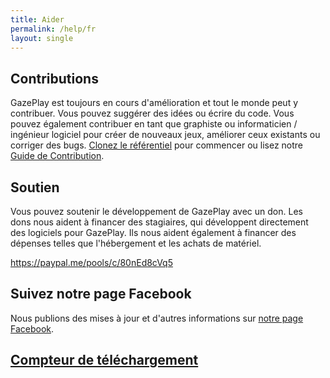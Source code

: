 ```yaml
---
title: Aider
permalink: /help/fr
layout: single
---
```


## Contributions

GazePlay est toujours en cours d'amélioration et tout le monde peut y contribuer.
Vous pouvez suggérer des idées ou écrire du code.
Vous pouvez également contribuer en tant que graphiste ou informaticien / ingénieur logiciel pour créer de nouveaux jeux, améliorer ceux existants ou corriger des bugs.
[Clonez le référentiel](https://github.com/GazePlay/GazePlay) pour commencer ou lisez notre [Guide de Contribution](https://github.com/GazePlay/GazePlay/blob/master/CONTRIBUER.MD).

## Soutien

Vous pouvez soutenir le développement de GazePlay avec un don.
Les dons nous aident à financer des stagiaires, qui développent directement des logiciels pour GazePlay.
Ils nous aident également à financer des dépenses telles que l'hébergement et les achats de matériel.

<https://paypal.me/pools/c/80nEd8cVq5>

## Suivez notre page Facebook

Nous publions des mises à jour et d'autres informations sur [notre page Facebook](https://www.facebook.com/GazePlay.root/).

## [Compteur de téléchargement](https://hanadigital.github.io/grev/?user=GazePlay&repo=GazePlay)

